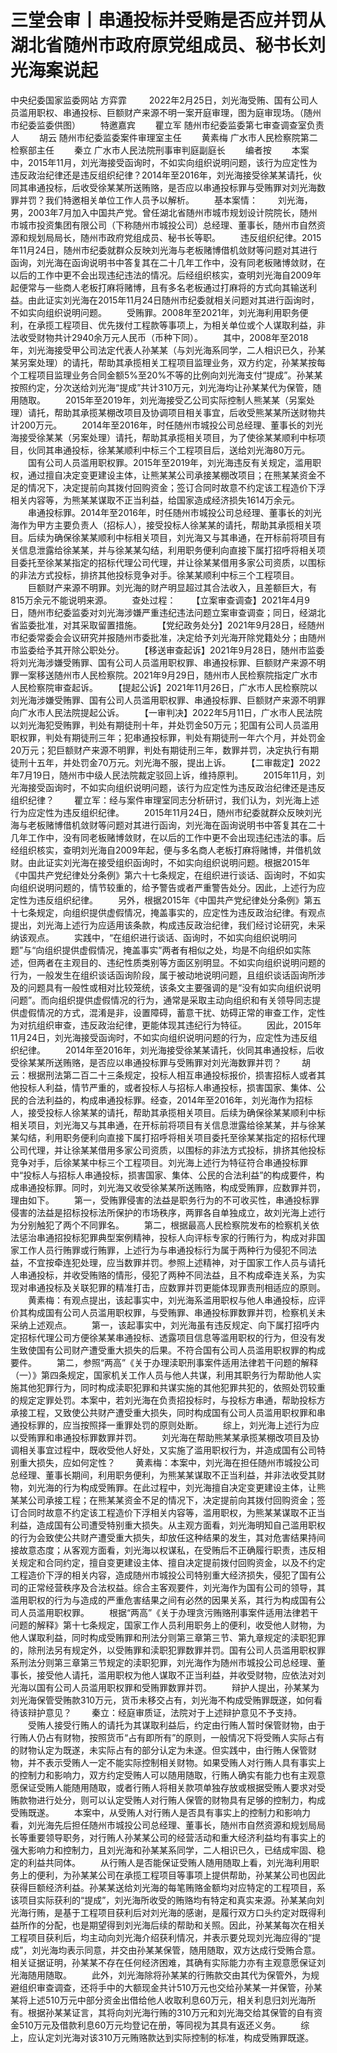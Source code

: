 # 三堂会审丨串通投标并受贿是否应并罚从湖北省随州市政府原党组成员、秘书长刘光海案说起

中央纪委国家监委网站 方弈霏 
　　2022年2月25日，刘光海受贿、国有公司人员滥用职权、串通投标、巨额财产来源不明一案开庭审理，图为庭审现场。（随州市纪委监委供图）
　　特邀嘉宾
　　瞿立军 随州市纪委监委第七审查调查室负责人
　　胡云 随州市纪委监委案件审理室主任
　　黄素梅 广水市人民检察院第二检察部主任
　　秦立 广水市人民法院刑事审判庭副庭长
　　编者按
　　本案中，2015年11月，刘光海接受函询时，不如实向组织说明问题，该行为应定性为违反政治纪律还是违反组织纪律？2014年至2016年，刘光海接受徐某某请托，伙同其串通投标，后收受徐某某所送贿赂，是否应以串通投标罪与受贿罪对刘光海数罪并罚？我们特邀相关单位工作人员予以解析。
　　基本案情：
　　刘光海，男，2003年7月加入中国共产党。曾任湖北省随州市城市规划设计院院长，随州市城市投资集团有限公司（下称随州市城投公司）总经理、董事长，随州市自然资源和规划局局长，随州市政府党组成员、秘书长等职。
　　违反组织纪律。2015年11月24日，随州市纪委就群众反映刘光海与老板赌博借机敛财等问题对其进行函询，刘光海在函询说明书中答复其在二十几年工作中，没有同老板赌博敛财，在以后的工作中更不会出现违纪违法的情况。后经组织核实，查明刘光海自2009年起便常与一些商人老板打麻将赌博，且有多名老板通过打麻将的方式向其输送利益。由此证实刘光海在2015年11月24日随州市纪委就相关问题对其进行函询时，不如实向组织说明问题。
　　受贿罪。2008年至2021年，刘光海利用职务便利，在承揽工程项目、优先拨付工程款等事项上，为相关单位或个人谋取利益，非法收受财物共计2940余万元人民币（币种下同）。
　　其中，2008年至2018年，刘光海接受甲公司法定代表人孙某某（与刘光海系同学，二人相识已久，孙某某另案处理）的请托，帮助其承揽相关工程项目监理业务，双方约定，孙某某按每个工程项目监理业务合同金额5%至20%不等的比例向刘光海支付“提成”。孙某某按照约定，分次送给刘光海“提成”共计310万元，刘光海均让孙某某代为保管，随用随取。
　　2015年至2019年，刘光海接受乙公司实际控制人熊某某（另案处理）请托，帮助其承揽某棚改项目及协调项目相关事宜，后收受熊某某所送财物共计200万元。
　　2014年至2016年，时任随州市城投公司总经理、董事长的刘光海接受徐某某（另案处理）请托，帮助其承揽相关项目，为了使徐某某顺利中标项目，伙同其串通投标，徐某某顺利中标三个工程项目后，送给刘光海80万元。
　　国有公司人员滥用职权罪。2015年至2019年，刘光海违反有关规定，滥用职权，通过擅自决定变更建设主体，让熊某某公司承接某棚改项目；在熊某某资金不足的情况下，决定提前向其拨付回购资金；签订合同时故意不约定该工程造价下浮相关内容等，为熊某某谋取不正当利益，给国家造成经济损失1614万余元。
　　串通投标罪。2014年至2016年，时任随州市城投公司总经理、董事长的刘光海作为甲方主要负责人（招标人），接受投标人徐某某的请托，帮助其承揽相关项目。后续为确保徐某某顺利中标相关项目，刘光海又与其串通，在开标前将项目有关信息泄露给徐某某，并与徐某某勾结，利用职务便利向直接下属打招呼将相关项目委托至徐某某指定的招标代理公司代理，并让徐某某借用多家公司资质，以围标的非法方式投标，排挤其他投标竞争对手。徐某某顺利中标三个工程项目。
　　巨额财产来源不明罪。刘光海的财产明显超过其合法收入，且差额巨大，有815万余元不能说明来源。
　　查处过程：
　　【立案审查调查】2021年4月9日，随州市纪委监委对刘光海涉嫌严重违纪违法问题立案审查调查；同日，经湖北省监委批准，对其采取留置措施。
　　【党纪政务处分】2021年9月28日，经随州市纪委常委会会议研究并报随州市委批准，决定给予刘光海开除党籍处分；由随州市监委给予其开除公职处分。
　　【移送审查起诉】2021年9月28日，随州市监委将刘光海涉嫌受贿罪、国有公司人员滥用职权罪、串通投标罪、巨额财产来源不明罪一案移送随州市人民检察院。2021年9月29日，随州市人民检察院指定广水市人民检察院审查起诉。
　　【提起公诉】2021年11月26日，广水市人民检察院以刘光海涉嫌受贿罪、国有公司人员滥用职权罪、串通投标罪、巨额财产来源不明罪向广水市人民法院提起公诉。
　　【一审判决】2022年5月11日，广水市人民法院以刘光海犯受贿罪，判处有期徒刑十年，并处罚金50万元；犯国有公司人员滥用职权罪，判处有期徒刑三年；犯串通投标罪，判处有期徒刑一年六个月，并处罚金20万元；犯巨额财产来源不明罪，判处有期徒刑三年，数罪并罚，决定执行有期徒刑十五年，并处罚金70万元。刘光海不服，提出上诉。
　　【二审裁定】2022年7月19日，随州市中级人民法院裁定驳回上诉，维持原判。
　　2015年11月，刘光海接受函询时，不如实向组织说明问题，该行为应定性为违反政治纪律还是违反组织纪律？
　　瞿立军：经与案件审理室同志分析研讨，我们认为，刘光海上述行为应定性为违反组织纪律。
　　2015年11月24日，随州市纪委就群众反映刘光海与老板赌博借机敛财等问题对其进行函询，刘光海在函询说明书中答复其在二十几年工作中，没有同老板赌博敛财，在以后的工作中更不会出现违纪违法的事。后经组织核实，查明刘光海自2009年起，便与多名商人老板打麻将赌博，并借机敛财。由此证实刘光海在接受组织函询时，不如实向组织说明问题。根据2015年《中国共产党纪律处分条例》第六十七条规定，在组织进行谈话、函询时，不如实向组织说明问题的，情节较重的，给予警告或者严重警告处分。因此，上述行为应定性为违反组织纪律。
　　另外，根据2015年《中国共产党纪律处分条例》第五十七条规定，向组织提供虚假情况，掩盖事实的，应定性为违反政治纪律。有观点提出，刘光海上述行为应适用该条款，构成违反政治纪律，我们经讨论研究，未采纳该观点。
　　实践中，“在组织进行谈话、函询时，不如实向组织说明问题”与“向组织提供虚假情况，掩盖事实”两者有相似之处，均是不向组织如实陈述，但两者在主观目的、违纪性质类别等方面区别明显。不如实向组织说明问题的行为，一般发生在组织谈话函询阶段，属于被动地说明问题，且组织谈话函询所涉及的问题具有一般性或相对比较笼统，该条文主要强调的是“没有如实向组织说明问题”。而向组织提供虚假情况的行为，通常是采取主动向组织和有关领导同志提供虚假情况的方式，混淆是非，设置障碍，蓄意干扰、妨碍正常的审查工作，定性为对抗组织审查，违反政治纪律，更能体现其违纪行为特征。
　　因此，2015年11月24日，刘光海接受函询时，不如实向组织说明问题的行为，应定性为违反组织纪律。
　　2014年至2016年，刘光海接受徐某某请托，伙同其串通投标，后收受徐某某所送贿赂，是否应以串通投标罪与受贿罪对刘光海数罪并罚？
　　胡云：根据刑法第二百二十三条规定，投标人相互串通投标报价，损害招标人或者其他投标人利益，情节严重的，或者投标人与招标人串通投标，损害国家、集体、公民的合法利益的，构成串通投标罪。经查，2014年至2016年，刘光海作为招标人，接受投标人徐某某的请托，帮助其承揽相关项目。后续为确保徐某某顺利中标相关项目，刘光海又与其串通，在开标前将项目有关信息泄露给徐某某，并与徐某某勾结，利用职务便利向直接下属打招呼将相关项目委托至徐某某指定的招标代理公司代理，并让徐某某借用多家公司资质，以围标的非法方式投标，排挤其他投标竞争对手，后徐某某中标三个工程项目。刘光海上述行为特征符合串通投标罪中“投标人与招标人串通投标，损害国家、集体、公民的合法利益”的构成要件，构成串通投标罪。同时，刘光海又收受徐某某所送贿赂，构成受贿罪，应数罪并罚，理由如下。
　　第一，受贿罪侵害的法益是职务行为的不可收买性，串通投标罪侵害的法益是招标投标法所保护的市场秩序，两罪各自单独成立，故刘光海上述行为分别触犯了两个不同罪名。
　　第二，根据最高人民检察院发布的检察机关依法惩治串通招投标犯罪典型案例精神，投标人向评标专家的行贿行为，构成对非国家工作人员行贿罪或行贿罪，上述行为与串通投标行为属于两种行为侵犯不同法益，不宜按牵连犯处理，应当数罪并罚。参照上述精神，对于国家工作人员与请托人串通投标，并收受贿赂的情形，侵犯了两种不同法益，且不构成牵连关系，为实现对串通投标及关联犯罪的精准打击，应数罪并罚更能体现罪责刑相适应的原则。
　　黄素梅：有观点提出，该起事实中，刘光海系滥用职权与他人串通投标，应评价其构成国有公司人员滥用职权罪，与受贿罪、串通投标罪数罪并罚，检察机关未采纳上述观点。
　　第一，该起事实中，刘光海虽有违反规定、向下属打招呼内定招标代理公司方便徐某某串通投标、透露项目信息等滥用职权的行为，但没有发生致使国有公司财产遭受重大损失的后果。不符合国有公司人员滥用职权罪的构成要件。
　　第二，参照“两高”《关于办理渎职刑事案件适用法律若干问题的解释（一）》第四条规定，国家机关工作人员与他人共谋，利用其职务行为帮助他人实施其他犯罪行为，同时构成渎职犯罪和共谋实施的其他犯罪共犯的，依照处罚较重的规定定罪处罚。本案中，若刘光海在负责招投标时，与投标方串通，帮助投标方承接工程，又致使公共财产遭受重大损失，同时构成国有公司人员滥用职权罪和串通投标罪的，应当按照择一重罪处罚的原则处断。
　　综上，刘光海上述行为应以受贿罪和串通投标罪数罪并罚。
　　刘光海在帮助熊某某承揽某棚改项目及协调相关事宜过程中，既收受他人好处，又实施了滥用职权行为，并造成国有公司特别重大损失，应如何定性？
　　黄素梅：本案中，刘光海在担任随州市城投公司总经理、董事长期间，利用职务便利，为熊某某谋取不正当利益，并非法收受其财物，刘光海的行为构成受贿罪。在此过程中，刘光海擅自决定变更建设主体，让熊某某公司承接工程；在熊某某资金不足的情况下，决定提前向其拨付回购资金；签订合同时故意不约定该工程造价下浮相关内容等，滥用职权，为熊某某谋取不正当利益，造成国有公司遭受特别重大损失。从主观方面看，刘光海明知自己滥用职权的行为会致使公共财产遭受重大损失，却放任这种结果的发生，其对危害结果持间接故意态度；从客观方面看，刘光海以权谋私，在受贿后不正确履行职责，违反相关规定和合同约定，擅自变更建设主体、擅自决定提前拨付回购资金，以及不约定工程造价下浮的相关内容，造成随州市城投公司特别重大经济损失，侵犯了国有公司的正常经营秩序及合法权益。综合主客观要件，刘光海作为国有公司的领导，其滥用职权的行为与造成的严重危害结果之间有必然的因果关系，其行为构成国有公司人员滥用职权罪。
　　根据“两高”《关于办理贪污贿赂刑事案件适用法律若干问题的解释》第十七条规定，国家工作人员利用职务上的便利，收受他人财物，为他人谋取利益，同时构成受贿罪和刑法分则第三章第三节、第九章规定的渎职犯罪的，除刑法另有规定外，以受贿罪和渎职犯罪数罪并罚。国有公司人员滥用职权罪系刑法分则第三章第三节规定的渎职犯罪，刘光海作为随州市城投公司总经理、董事长，接受他人请托，滥用职权为他人谋取不正当利益，并收受财物，应依法对刘光海以国有公司人员滥用职权罪和受贿罪数罪并罚。
　　辩护人提出，孙某某为刘光海保管受贿款310万元，货币未移交占有，刘光海不构成受贿罪既遂，如何看待该辩护意见？
　　秦立：经庭审质证，法院对于上述辩护意见不予支持。
　　受贿人接受行贿人的请托为其谋取利益后，约定由行贿人暂时保管财物，由于行贿人仍占有财物，按照货币“占有即所有”的原则，一般情况下将受贿人实际占有的财物认定为既遂，未实际占有的部分认定为未遂。但实践中，由行贿人保管财物，并不表示受贿人一定不能实际控制相关财物。如果受贿人对行贿人具有事实上的控制力和影响力，双方约定受贿人可以随用随取，行贿人确实有能力也有主观意愿保证受贿人能随用随取，或者行贿人将相关款项单独存放或根据受贿人要求对受贿款物进行处分，则可以认定受贿人对行贿人保管的财物具有足够的控制力，构成受贿既遂。
　　本案中，从受贿人对行贿人是否具有事实上的控制力和影响力看，刘光海先后担任随州市城投公司总经理、董事长，随州市自然资源和规划局局长等重要领导职务，对行贿人孙某某公司的经营活动和重大经济利益均有事实上的强大影响力和控制力，且刘光海和孙某某系同学，二人相识已久，已结成牢固、稳定的利益共同体。
　　从行贿人是否能保证受贿人随用随取上看，刘光海利用职务上的便利，为孙某某公司在承揽工程项目等事项上提供帮助，孙某某公司也因此获得巨额经济利益。孙某某送给刘光海的每笔贿赂金额均对应特定的工程项目，系该项目实际获利的“提成”，刘光海所收受的贿赂均有特定和真实来源。孙某某向刘光海行贿，是基于工程项目获利后对刘光海的感谢，是履行双方口头约定对既得利益所作的分配，也是期望得到刘光海后续的帮助和关照。因此，孙某某每次在相关工程项目获利后，均主动向刘光海介绍获利情况，并表示要兑现刘光海应得的“提成”，刘光海均表示同意，并交由孙某某保管，随用随取，双方达成行受贿合意。相关证据证明，孙某某不存在任何经济困难，其确有实际能力亦有主观意愿保证刘光海随用随取。
　　此外，刘光海除将孙某某的行贿款交由其代为保管外，为规避组织审查调查，还将手中的大额现金共计510万元也交给孙某某一并保管，孙某某将上述510万元中部分资金出借给他人收取利息60万元，相关利息归刘光海所有。根据孙某某证言，其将向刘光海行贿的310万元和刘光海交给其保管的自有资金510万元及借款利息60万元均登记在册，等同视为其具有返还义务。
　　综上，应认定刘光海对该310万元贿赂款达到实际控制的标准，构成受贿罪既遂。